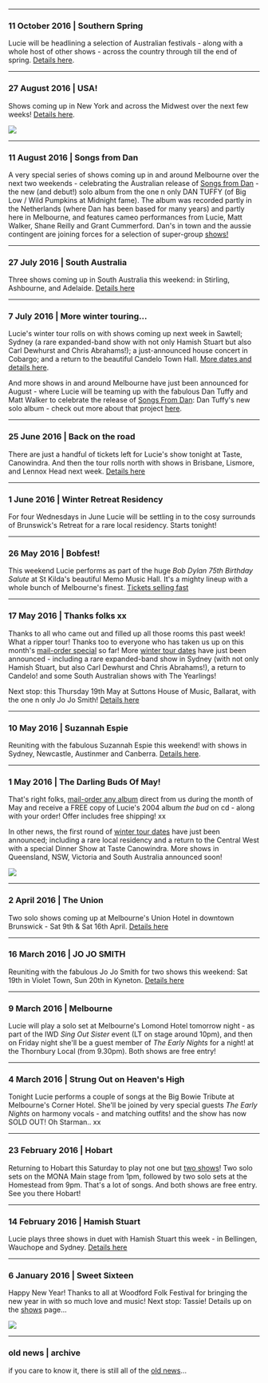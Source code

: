 * * * *

### 11 October 2016 | Southern Spring  

Lucie will be headlining a selection of Australian festivals - along with a whole host of other shows - across the country through till the end of spring. [Details here](shows).    

* * * *

### 27 August 2016 | USA!  

Shows coming up in New York and across the Midwest over the next few weeks! [Details here](shows).  
  
![](data/image/news/LucieThorneUSA.jpg)

* * * *

### 11 August 2016 | Songs from Dan  

A very special series of shows coming up in and around Melbourne over the next two weekends - celebrating the Australian release of [Songs from Dan](http://www.songsfromdan.com) - the new (and debut!) solo album from the one n only DAN TUFFY (of Big Low / Wild Pumpkins at Midnight fame).  The album was recorded partly in the Netherlands (where Dan has been based for many years) and partly here in Melbourne, and features cameo performances from Lucie, Matt Walker, Shane Reilly and Grant Cummerford. Dan's in town and the aussie contingent are joining forces for a selection of super-group [shows!](shows)

* * * *

### 27 July 2016 | South Australia

Three shows coming up in South Australia this weekend: in Stirling, Ashbourne, and Adelaide. [Details here][shows]


* * * *

### 7 July 2016 | More winter touring...

Lucie's winter tour rolls on with shows coming up next week in Sawtell; Sydney (a rare expanded-band show with not only Hamish Stuart but also Carl Dewhurst and Chris Abrahams!); a just-announced house concert in Cobargo; and a return to the beautiful Candelo Town Hall.  [More dates and details here][shows].

And more shows in and around Melbourne have just been announced for August - where Lucie will be teaming up with the fabulous Dan Tuffy and Matt Walker to celebrate the release of [Songs From Dan](http://www.songsfromdan.com): Dan Tuffy's new solo album - check out more about that project [here](http://www.songsfromdan.com).

* * * *

### 25 June 2016 | Back on the road

There are just a handful of tickets left for Lucie's show tonight at Taste, Canowindra.  And then the tour rolls north with shows in Brisbane, Lismore, and Lennox Head next week. [Details here][shows]

* * * *

### 1 June 2016 | Winter Retreat Residency

For four Wednesdays in June Lucie will be settling in to the cosy surrounds of Brunswick's Retreat for a rare local residency. Starts tonight!

* * * *

### 26 May 2016 | Bobfest!

This weekend Lucie performs as part of the huge *Bob Dylan 75th Birthday Salute* at St Kilda's beautiful Memo Music Hall.  It's a mighty lineup with a whole bunch of Melbourne's finest. [Tickets selling fast][shows]

* * * *

### 17 May 2016 | Thanks folks xx

Thanks to all who came out and filled up all those rooms this past week! What a ripper tour! Thanks too to everyone who has taken us up on this month's [mail-order special][albums] so far! More [winter tour dates][shows] have just been announced - including a rare expanded-band show in Sydney (with not only Hamish Stuart, but also Carl Dewhurst and Chris Abrahams!), a return to Candelo! and some South Australian shows with The Yearlings!

Next stop: this Thursday 19th May at Suttons House of Music, Ballarat, with the one n only Jo Jo Smith! [Details here][shows]

* * * *

### 10 May 2016 | Suzannah Espie

Reuniting with the fabulous Suzannah Espie this weekend! with shows in Sydney, Newcastle, Austinmer and Canberra. [Details here][shows].

* * * *

### 1 May 2016 | The Darling Buds Of May!

That's right folks, [mail-order any album][albums] direct from us during the month of May and receive a FREE copy of Lucie's 2004 album *the bud* on cd - along with your order! Offer includes free shipping! xx

In other news, the first round of [winter tour dates][shows] have just been announced; including a rare local residency and a return to the Central West with a special Dinner Show at Taste Canowindra. More shows in Queensland, NSW, Victoria and South Australia announced soon!

![](data/image/news/LT_MayBuds.jpg)

* * * *

### 2 April 2016 | The Union

Two solo shows coming up at Melbourne's Union Hotel in downtown Brunswick - Sat 9th & Sat 16th April. [Details here][shows]

* * * * *

### 16 March 2016 | JO JO SMITH

Reuniting with the fabulous Jo Jo Smith for two shows this weekend: Sat 19th in Violet Town, Sun 20th in Kyneton. [Details here][shows]

* * * * *

### 9 March 2016 | Melbourne

Lucie will play a solo set at Melbourne's Lomond Hotel tomorrow night - as part of the IWD *Sing Out Sister* event (LT on stage around 10pm), and then on Friday night she'll be a guest member of *The Early Nights* for a night! at the Thornbury Local (from 9.30pm). Both shows are free entry!

* * * * *

### 4 March 2016 | Strung Out on Heaven's High

Tonight Lucie performs a couple of songs at the Big Bowie Tribute at Melbourne's Corner Hotel. She'll be joined by very special guests *The Early Nights* on harmony vocals - and matching outfits! and the show has now SOLD OUT! Oh Starman.. xx

* * * * *

### 23 February 2016 | Hobart

Returning to Hobart this Saturday to play not one but [two shows][shows]! Two solo sets on the MONA Main stage from 1pm, followed by two solo sets at the Homestead from 9pm. That's a lot of songs. And both shows are free entry. See you there Hobart!

* * * * *

### 14 February 2016 | Hamish Stuart

Lucie plays three shows in duet with Hamish Stuart this week - in Bellingen, Wauchope and Sydney.  [Details here][shows]

* * * * *

### 6 January 2016 | Sweet Sixteen

Happy New Year! Thanks to all at Woodford Folk Festival for bringing the new year in with so much love and music! Next stop: Tassie! Details up on the [shows][shows] page...

![](data/image/news/LTWFF.JPG)

* * * * *

### old news | archive

if you care to know it, there is still all of the [old news](?p=news/archive)...

[shows]: http://luciethorne.com/?p=shows
[albums]: http://luciethorne.com/?p=albums